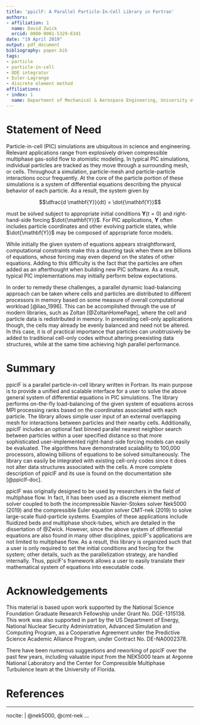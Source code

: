 ```yaml
---
title: 'ppiclF: A Parallel Particle-In-Cell Library in Fortran'
authors:
- affiliation: 1
  name: David Zwick
  orcid: 0000-0001-5329-6341
date: "19 April 2019"
output: pdf_document
bibliography: paper.bib
tags:
- particle
- particle-in-cell
- ODE integrator
- Euler-Lagrange
- discrete element method
affiliations:
- index: 1
  name: Department of Mechanical & Aerospace Engineering, University of Florida
---
```



# Statement of Need

Particle-in-cell (PIC) simulations are ubiquitous in science and engineering. Relevant applications range from explosively driven compressible multiphase gas-solid flow to atomistic modeling. In typical PIC simulations, individual particles are tracked as they move through a surrounding mesh, or cells. Throughout a simulation, particle-mesh and particle-particle interactions occur frequently. At the core of the particle portion of these simulations is a system of differential equations describing the physical behavior of each particle. As a result, the system given by

$$\dfrac{d \mathbf{Y}}{dt} = \dot{\mathbf{Y}}$$

must be solved subject to appropriate initial conditions $\mathbf{Y} (t = 0)$ and right-hand-side forcing $\dot{\mathbf{Y}}$. For PIC applications, $\mathbf{Y}$ often includes particle coordinates and other evolving particle states, while $\dot{\mathbf{Y}}$ may be composed of appropriate force models.

While initially the given system of equations appears straightforward, computational constraints make this a daunting task when there are billions of equations, whose forcing may even depend on the states of other equations. Adding to this difficulty is the fact that the particles are often added as an afterthought when building new PIC software. As a result, typical PIC implementations may initially perform below expectations.

In order to remedy these challenges, a parallel dynamic load-balancing approach can be taken where cells and particles are distributed to different processors in memory based on some measure of overall computational workload [@liao_1996]. This can be accomplished through the use of modern libraries, such as Zoltan [@ZoltanHomePage], where the cell and particle data is redistributed in memory. In preexisting cell-only applications though, the cells may already be evenly balanced and need not be altered. In this case, it is of practical importance that particles can unobtrusively be added to traditional cell-only codes without altering preexisting data structures, while at the same time achieving high parallel performance.

# Summary

ppiclF is a parallel particle-in-cell library written in Fortran. Its main purpose is to provide a unified and scalable interface for a user to solve the above general system of differential equations in PIC simulations. The library performs on-the-fly load-balancing of the given system of equations across MPI processing ranks based on the coordinates associated with each particle. The library allows simple user input of an external overlapping mesh for interactions between particles and their nearby cells. Additionally, ppiclF includes an optional fast binned parallel nearest neighbor search between particles within a user specified distance so that more sophisticated user-implemented right-hand-side forcing models can easily be evaluated. The algorithms have demonstrated scalability to 100,000 processors, allowing billions of equations to be solved simultaneously. The library can easily be integrated with existing cell-only codes since it does not alter data structures associated with the cells. A more complete description of ppiclF and its use is found on the documentation site [@ppiclf-doc].

ppiclF was originally designed to be used by researchers in the field of multiphase flow. In fact, it has been used as a discrete element method solver coupled to both the incompressible Navier-Stokes solver Nek5000 (2019) and the compressible Euler equation solver CMT-nek (2019) to solve large-scale fluid-particle systems. Examples of these applications include fluidized beds and multiphase shock-tubes, which are detailed in the dissertation of @Zwick. However, since the above system of differential equations are also found in many other disciplines, ppiclF's applications are not limited to multiphase flow. As a result, this library is organized such that a user is only required to set the initial conditions and forcing for the system; other details, such as the parallelization strategy, are handled internally. Thus, ppiclF's framework allows a user to easily translate their mathematical system of equations into executable code.

# Acknowledgements

This material is based upon work supported by the National Science Foundation Graduate Research Fellowship under Grant No. DGE-1315138. This work was also supported in part by the US Department of Energy, National Nuclear Security Administration, Advanced Simulation and Computing Program, as a Cooperative Agreement under the Predictive Science Academic Alliance Program, under Contract No. DE-NA0002378. 

There have been numerous suggestions and reworking of ppiclF over the past few years, including valuable input from the NEK5000 team at Argonne National Laboratory and the Center for Compressible Multiphase Turbulence team at the University of Florida.

# References

---
nocite: |
   @nek5000, @cmt-nek
...
